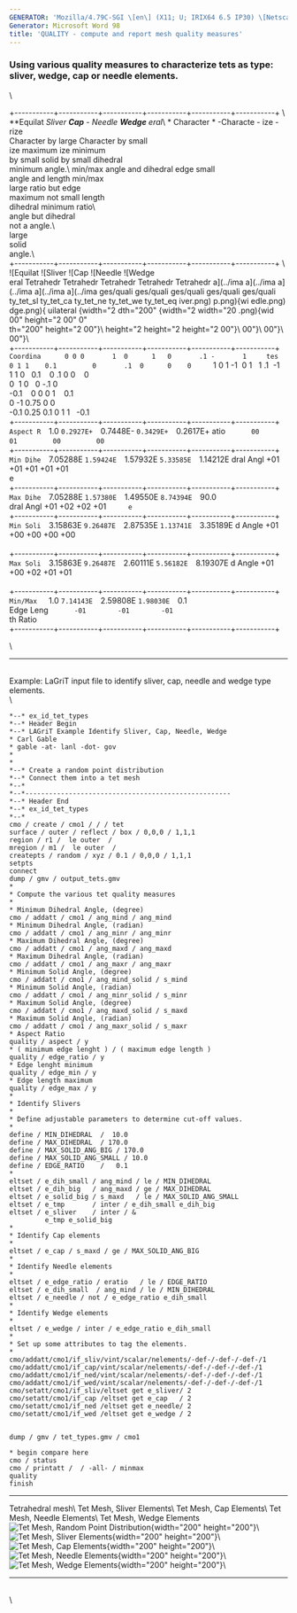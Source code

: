 ```yaml
---
GENERATOR: 'Mozilla/4.79C-SGI \[en\] (X11; U; IRIX64 6.5 IP30) \[Netscape\]'
Generator: Microsoft Word 98
title: 'QUALITY - compute and report mesh quality measures'
---
```


### Using various quality measures to characterize tets as type: sliver, wedge, cap or needle elements.

\

+-----------+-----------+-----------+-----------+-----------+-----------+
 \          **Equilat  **Sliver*  **Cap** -  **Needle*  **Wedge** 
            eral**\    *          Character  *          -Characte 
                       -          ize        -          rize      
                       Character  by large   Character  by small  
                       ize        maximum    ize        minimum   
                       by small   solid      by small   dihedral  
                       minimum    angle.\    min/max    angle and 
                       dihedral              edge       small     
                       angle and             length     min/max   
                       large                 ratio but  edge      
                       maximum               not small  length    
                       dihedral              minimum    ratio\    
                       angle but             dihedral             
                       not a                 angle.\              
                       large                                      
                       solid                                      
                       angle.\                                    
+-----------+-----------+-----------+-----------+-----------+-----------+
 \          ![Equilat  ![Sliver   ![Cap      ![Needle   ![Wedge   
            eral       Tetrahedr  Tetrahedr  Tetrahedr  Tetrahedr 
            Tetrahedr  a](../ima  a](../ima  a](../ima  a](../ima 
            a](../ima  ges/quali  ges/quali  ges/quali  ges/quali 
            ges/quali  ty_tet_sl  ty_tet_ca  ty_tet_ne  ty_tet_we 
            ty_tet_eq  iver.png)  p.png){wi  edle.png)  dge.png){ 
            uilateral  {width="2  dth="200"  {width="2  width="20 
            .png){wid  00"        height="2  00"        0"        
            th="200"   height="2  00"}\      height="2  height="2 
            height="2  00"}\                 00"}\      00"}\     
            00"}\                                                 
+-----------+-----------+-----------+-----------+-----------+-----------+
 `Coordina      0 0 0       1  0      1   0       .1 -       1    
 tes            0 1 1    0.1         0       .1  0      0    0    
   `            1 0 1      -1  0      1   1       .1        -1    
                1 1 0    0.1         0       .1  0      0    0    
                            0  1      0   0      -.1         0    
                        -0.1         0        0  0      1    0.1  
                            0 -1      0.75         0         0    
                        -0.1      0.25 0.1    0  1      1   -0.1  
+-----------+-----------+-----------+-----------+-----------+-----------+
 `Aspect R  `1.0       `0.2927E+  `0.7448E-  `0.3429E+  `0.2617E+ 
 atio          `       00         01         00         00        
    `                   `          `          `          `        
+-----------+-----------+-----------+-----------+-----------+-----------+
 `Min Dihe  `7.05288E  `1.59424E  `1.57932E  `5.33585E  `1.14212E 
 dral Angl  +01        +01        +01        +01        +01       
 e            `          `          `          `          `       
 `                                                                
+-----------+-----------+-----------+-----------+-----------+-----------+
 `Max Dihe  `7.05288E  `1.57380E  `1.49550E  `8.74394E  `90.0     
 dral Angl  +01        +02        +02        +01            `     
 e            `          `          `          `                  
 `                                                                
+-----------+-----------+-----------+-----------+-----------+-----------+
 `Min Soli  `3.15863E  `9.26487E  `2.87535E  `1.13741E  `3.35189E 
 d Angle    +01        +00        +00        +00        +00       
       `      `          `          `          `          `       
+-----------+-----------+-----------+-----------+-----------+-----------+
 `Max Soli  `3.15863E  `9.26487E  `2.60111E  `5.56182E  `8.19307E 
 d Angle    +01        +00        +02        +01        +01       
       `      `          `          `          `          `       
+-----------+-----------+-----------+-----------+-----------+-----------+
 `Min/Max   `1.0       `7.14143E  `2.59808E  `1.98030E  `0.1      
 Edge Leng     `       -01        -01        -01           `      
 th Ratio                `          `          `                  
        `                                                         
+-----------+-----------+-----------+-----------+-----------+-----------+

\

------------------------------------------------------------------------

\
Example: LaGriT input file to identify sliver, cap, needle and wedge
type elements.\
\

    *--* ex_id_tet_types
    *--* Header Begin
    *--* LAGriT Example Identify Sliver, Cap, Needle, Wedge
    * Carl Gable
    * gable -at- lanl -dot- gov
    *
    *
    *--* Create a random point distribution
    *--* Connect them into a tet mesh
    *--*
    *--*----------------------------------------------------
    *--* Header End
    *--* ex_id_tet_types
    *--*
    cmo / create / cmo1 / / / tet
    surface / outer / reflect / box / 0,0,0 / 1,1,1
    region / r1 /  le outer  /
    mregion / m1 /  le outer  /
    createpts / random / xyz / 0.1 / 0,0,0 / 1,1,1
    setpts
    connect
    dump / gmv / output_tets.gmv
    *
    * Compute the various tet quality measures
    *
    * Minimum Dihedral Angle, (degree)
    cmo / addatt / cmo1 / ang_mind / ang_mind
    * Minimum Dihedral Angle, (radian)
    cmo / addatt / cmo1 / ang_minr / ang_minr
    * Maximum Dihedral Angle, (degree)
    cmo / addatt / cmo1 / ang_maxd / ang_maxd
    * Maximum Dihedral Angle, (radian)
    cmo / addatt / cmo1 / ang_maxr / ang_maxr
    * Minimum Solid Angle, (degree)
    cmo / addatt / cmo1 / ang_mind_solid / s_mind
    * Minimum Solid Angle, (radian)
    cmo / addatt / cmo1 / ang_minr_solid / s_minr
    * Maximum Solid Angle, (degree)
    cmo / addatt / cmo1 / ang_maxd_solid / s_maxd
    * Maximum Solid Angle, (radian)
    cmo / addatt / cmo1 / ang_maxr_solid / s_maxr
    * Aspect Ratio
    quality / aspect / y
    * ( minimum edge lenght ) / ( maximum edge length )
    quality / edge_ratio / y
    * Edge lenght minimum
    quality / edge_min / y
    * Edge length maximum
    quality / edge_max / y
    *
    * Identify Slivers
    *
    * Define adjustable parameters to determine cut-off values.
    *
    define / MIN_DIHEDRAL  /  10.0
    define / MAX_DIHEDRAL  / 170.0
    define / MAX_SOLID_ANG_BIG / 170.0
    define / MAX_SOLID_ANG_SMALL / 10.0
    define / EDGE_RATIO    /   0.1
    *
    eltset / e_dih_small / ang_mind / le / MIN_DIHEDRAL
    eltset / e_dih_big   / ang_maxd / ge / MAX_DIHEDRAL
    eltset / e_solid_big / s_maxd   / le / MAX_SOLID_ANG_SMALL
    eltset / e_tmp       / inter / e_dih_small e_dih_big
    eltset / e_sliver    / inter / &
             e_tmp e_solid_big
    *
    * Identify Cap elements
    *
    eltset / e_cap / s_maxd / ge / MAX_SOLID_ANG_BIG
    *
    * Identify Needle elements
    *
    eltset / e_edge_ratio / eratio   / le / EDGE_RATIO
    eltset / e_dih_small  / ang_mind / le / MIN_DIHEDRAL
    eltset / e_needle / not / e_edge_ratio e_dih_small
    *
    * Identify Wedge elements
    *
    eltset / e_wedge / inter / e_edge_ratio e_dih_small
    *
    * Set up some attributes to tag the elements.
    *
    cmo/addatt/cmo1/if_sliv/vint/scalar/nelements/-def-/-def-/-def-/1
    cmo/addatt/cmo1/if_cap/vint/scalar/nelements/-def-/-def-/-def-/1
    cmo/addatt/cmo1/if_ned/vint/scalar/nelements/-def-/-def-/-def-/1
    cmo/addatt/cmo1/if_wed/vint/scalar/nelements/-def-/-def-/-def-/1
    cmo/setatt/cmo1/if_sliv/eltset get e_sliver/ 2
    cmo/setatt/cmo1/if_cap /eltset get e_cap   / 2
    cmo/setatt/cmo1/if_ned /eltset get e_needle/ 2
    cmo/setatt/cmo1/if_wed /eltset get e_wedge / 2


    dump / gmv / tet_types.gmv / cmo1

    * begin compare here
    cmo / status
    cmo / printatt /  / -all- / minmax
    quality
    finish

  ------------------------------------------------------------------------------------------------- ------------------------------------------------------------------------------------------ ------------------------------------------------------------------------------------ ------------------------------------------------------------------------------------------ ----------------------------------------------------------------------------------------
  Tetrahedral mesh\                                                                                 Tet Mesh, Sliver Elements\                                                                 Tet Mesh, Cap Elements\                                                              Tet Mesh, Needle Elements\                                                                 Tet Mesh, Wedge Elements\
  ![Tet Mesh, Random Point Distribution](/images/quality_tets_all.png){width="200" height="200"}\   ![Tet Mesh, Sliver Elements](/images/quality_tets_sliver.png){width="200" height="200"}\   ![Tet Mesh, Cap Elements](/images/quality_tets_cap.png){width="200" height="200"}\   ![Tet Mesh, Needle Elements](/images/quality_tets_needle.png){width="200" height="200"}\   ![Tet Mesh, Wedge Elements](/images/quality_tets_wedge.png){width="200" height="200"}\
  ------------------------------------------------------------------------------------------------- ------------------------------------------------------------------------------------------ ------------------------------------------------------------------------------------ ------------------------------------------------------------------------------------------ ----------------------------------------------------------------------------------------

\
\

